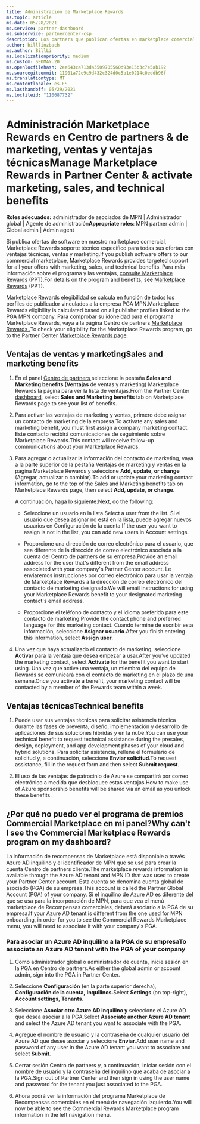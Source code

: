 ```yaml
---
title: Administración de Marketplace Rewards
ms.topic: article
ms.date: 05/28/2021
ms.service: partner-dashboard
ms.subservice: partnercenter-csp
description: Los partners que publican ofertas en marketplace comercial son aptos para las ventajas que ofrecen soporte técnico de marketing.
author: billlinzbach
ms.author: BillLi
ms.localizationpriority: medium
ms.custom: SEOMAY.20
ms.openlocfilehash: 2ee643ca713da3509705560d93e15b3c7e5ab192
ms.sourcegitcommit: 11901a72e9c9d432c324d0c5b1e0214c0eddb96f
ms.translationtype: MT
ms.contentlocale: es-ES
ms.lasthandoff: 05/29/2021
ms.locfileid: "110687732"
---
```

# <a name="manage-marketplace-rewards-in-partner-center--activate-marketing-sales-and-technical-benefits"></a><span data-ttu-id="029fb-103">Administración Marketplace Rewards en Centro de partners & de marketing, ventas y ventajas técnicas</span><span class="sxs-lookup"><span data-stu-id="029fb-103">Manage Marketplace Rewards in Partner Center & activate marketing, sales, and technical benefits</span></span>

<span data-ttu-id="029fb-104">**Roles adecuados:** administrador de asociados de MPN | Administrador global | Agente de administración</span><span class="sxs-lookup"><span data-stu-id="029fb-104">**Appropriate roles**: MPN partner admin | Global admin | Admin agent</span></span>

<span data-ttu-id="029fb-105">Si publica ofertas de software en nuestro marketplace comercial, Marketplace Rewards soporte técnico específico para todas sus ofertas con ventajas técnicas, ventas y marketing.</span><span class="sxs-lookup"><span data-stu-id="029fb-105">If you publish software offers to our commercial marketplace, Marketplace Rewards provides targeted support for all your offers with marketing, sales, and technical benefits.</span></span> <span data-ttu-id="029fb-106">Para más información sobre el programa y las ventajas, [consulte Marketplace Rewards](https://aka.ms/marketplacerewards) (PPT).</span><span class="sxs-lookup"><span data-stu-id="029fb-106">For details on the program and benefits, see [Marketplace Rewards](https://aka.ms/marketplacerewards) (PPT).</span></span>

<span data-ttu-id="029fb-107">Marketplace Rewards elegibilidad se calcula en función de todos los perfiles de publicador vinculados a la empresa PGA MPN.</span><span class="sxs-lookup"><span data-stu-id="029fb-107">Marketplace Rewards eligibility is calculated based on all publisher profiles linked to the PGA MPN company.</span></span> <span data-ttu-id="029fb-108">Para comprobar su idoneidad para el programa Marketplace Rewards, vaya a la página Centro de partners [Marketplace Rewards .](https://partner.microsoft.com/dashboard/mpn/program/commercialmarketplace)</span><span class="sxs-lookup"><span data-stu-id="029fb-108">To check your eligibility for the Marketplace Rewards program, go to the Partner Center [Marketplace Rewards page](https://partner.microsoft.com/dashboard/mpn/program/commercialmarketplace).</span></span>

## <a name="sales-and-marketing-benefits"></a><span data-ttu-id="029fb-109">Ventajas de ventas y marketing</span><span class="sxs-lookup"><span data-stu-id="029fb-109">Sales and marketing benefits</span></span>

1. <span data-ttu-id="029fb-110">En el panel [Centro de partners,](https://partner.microsoft.com/dashboard)seleccione la pestaña **Sales and Marketing benefits (Ventajas** de ventas y marketing) Marketplace Rewards la página para ver la lista de ventajas.</span><span class="sxs-lookup"><span data-stu-id="029fb-110">From the Partner Center [dashboard](https://partner.microsoft.com/dashboard), select **Sales and Marketing benefits** tab on Marketplace Rewards page to see your list of benefits.</span></span>

2. <span data-ttu-id="029fb-111">Para activar las ventajas de marketing y ventas, primero debe asignar un contacto de marketing de la empresa.</span><span class="sxs-lookup"><span data-stu-id="029fb-111">To activate any sales and marketing benefit, you must first assign a company marketing contact.</span></span> <span data-ttu-id="029fb-112">Este contacto recibirá comunicaciones de seguimiento sobre Marketplace Rewards.</span><span class="sxs-lookup"><span data-stu-id="029fb-112">This contact will receive follow-up communications about your Marketplace Rewards.</span></span>

3. <span data-ttu-id="029fb-113">Para agregar o actualizar la información del contacto de marketing, vaya a la parte superior de la pestaña Ventajas de marketing y ventas en la página Marketplace Rewards y seleccione **Add, update, or change** (Agregar, actualizar o cambiar).</span><span class="sxs-lookup"><span data-stu-id="029fb-113">To add or update your marketing contact information, go to the top of the Sales and Marketing benefits tab on Marketplace Rewards page, then select **Add, update, or change**.</span></span>

   <span data-ttu-id="029fb-114">A continuación, haga lo siguiente:</span><span class="sxs-lookup"><span data-stu-id="029fb-114">Next, do the following:</span></span>

   - <span data-ttu-id="029fb-115">Seleccione un usuario en la lista.</span><span class="sxs-lookup"><span data-stu-id="029fb-115">Select a user from the list.</span></span> <span data-ttu-id="029fb-116">Si el usuario que desea asignar no está en la lista, puede agregar nuevos usuarios en Configuración de la cuenta.</span><span class="sxs-lookup"><span data-stu-id="029fb-116">If the user you want to assign is not in the list, you can add new users in Account settings.</span></span>

   - <span data-ttu-id="029fb-117">Proporcione una dirección de correo electrónico para el usuario, que sea diferente de la dirección de correo electrónico asociada a la cuenta del Centro de partners de su empresa.</span><span class="sxs-lookup"><span data-stu-id="029fb-117">Provide an email address for the user that's different from the email address associated with your company's Partner Center account.</span></span> <span data-ttu-id="029fb-118">Le enviaremos instrucciones por correo electrónico para usar la ventaja de Marketplace Rewards a la dirección de correo electrónico del contacto de marketing designado.</span><span class="sxs-lookup"><span data-stu-id="029fb-118">We will email instructions for using your Marketplace Rewards benefit to your designated marketing contact's email address.</span></span>

   - <span data-ttu-id="029fb-119">Proporcione el teléfono de contacto y el idioma preferido para este contacto de marketing.</span><span class="sxs-lookup"><span data-stu-id="029fb-119">Provide the contact phone and preferred language for this marketing contact.</span></span> <span data-ttu-id="029fb-120">Cuando termine de escribir esta información, seleccione **Asignar usuario**.</span><span class="sxs-lookup"><span data-stu-id="029fb-120">After you finish entering this information, select **Assign user**.</span></span>

4. <span data-ttu-id="029fb-121">Una vez que haya actualizado el contacto de marketing, seleccione **Activar** para la ventaja que desea empezar a usar.</span><span class="sxs-lookup"><span data-stu-id="029fb-121">After you’ve updated the marketing contact, select **Activate** for the benefit you want to start using.</span></span> <span data-ttu-id="029fb-122">Una vez que active una ventaja, un miembro del equipo de Rewards se comunicará con el contacto de marketing en el plazo de una semana.</span><span class="sxs-lookup"><span data-stu-id="029fb-122">Once you activate a benefit, your marketing contact will be contacted by a member of the Rewards team within a week.</span></span>

## <a name="technical-benefits"></a><span data-ttu-id="029fb-123">Ventajas técnicas</span><span class="sxs-lookup"><span data-stu-id="029fb-123">Technical benefits</span></span>

1. <span data-ttu-id="029fb-124">Puede usar sus ventajas técnicas para solicitar asistencia técnica durante las fases de preventa, diseño, implementación y desarrollo de aplicaciones de sus soluciones híbridas y en la nube.</span><span class="sxs-lookup"><span data-stu-id="029fb-124">You can use your technical benefit to request technical assistance during the presales, design, deployment, and app development phases of your cloud and hybrid solutions.</span></span> <span data-ttu-id="029fb-125">Para solicitar asistencia, rellene el formulario de solicitud y, a continuación, seleccione **Enviar solicitud**.</span><span class="sxs-lookup"><span data-stu-id="029fb-125">To request assistance, fill in the request form and then select **Submit request**.</span></span>

2. <span data-ttu-id="029fb-126">El uso de las ventajas de patrocinio de Azure se compartirá por correo electrónico a medida que desbloquee estas ventajas.</span><span class="sxs-lookup"><span data-stu-id="029fb-126">How to make use of Azure sponsorship benefits will be shared via an email as you unlock these benefits.</span></span>

## <a name="why-cant-i-see-the-commercial-marketplace-rewards-program-on-my-dashboard"></a><span data-ttu-id="029fb-127">¿Por qué no puedo ver el programa de premios Commercial Marketplace en mi panel?</span><span class="sxs-lookup"><span data-stu-id="029fb-127">Why can't I see the Commercial Marketplace Rewards program on my dashboard?</span></span>

<span data-ttu-id="029fb-128">La información de recompensas de Marketplace está disponible a través Azure AD inquilino y el identificador de MPN que se usó para crear la cuenta Centro de partners cliente.</span><span class="sxs-lookup"><span data-stu-id="029fb-128">The marketplace rewards information is available through the Azure AD tenant and MPN ID that was used to create your Partner Center account.</span></span> <span data-ttu-id="029fb-129">Esta cuenta se denomina cuenta global de asociado (PGA) de su empresa.</span><span class="sxs-lookup"><span data-stu-id="029fb-129">This account is called the Partner Global Account (PGA) of your company.</span></span> <span data-ttu-id="029fb-130">Si el inquilino de Azure AD es diferente del que se usa para la incorporación de MPN, para que vea el menú marketplace de Recompensas comerciales, deberá asociarlo a la PGA de su empresa.</span><span class="sxs-lookup"><span data-stu-id="029fb-130">If your Azure AD tenant is different from the  one used for MPN onboarding, in order for you to see the Commercial Rewards Marketplace menu, you will need to associate it with your company's PGA.</span></span>

### <a name="to-associate-an-azure-ad-tenant-with-the-pga-of-your-company"></a><span data-ttu-id="029fb-131">Para asociar un Azure AD inquilino a la PGA de su empresa</span><span class="sxs-lookup"><span data-stu-id="029fb-131">To associate an Azure AD tenant with the PGA of your company</span></span>

1. <span data-ttu-id="029fb-132">Como administrador global o administrador de cuenta, inicie sesión en la PGA en Centro de partners.</span><span class="sxs-lookup"><span data-stu-id="029fb-132">As either the global admin or account admin, sign into the PGA in Partner Center.</span></span>

2. <span data-ttu-id="029fb-133">Seleccione **Configuración** (en la parte superior derecha), **Configuración de la cuenta,** **Inquilinos.**</span><span class="sxs-lookup"><span data-stu-id="029fb-133">Select **Settings** (on top-right), **Account settings**, **Tenants**.</span></span>

3. <span data-ttu-id="029fb-134">Seleccione **Asociar otro Azure AD inquilino y** seleccione el Azure AD que desea asociar a la PGA.</span><span class="sxs-lookup"><span data-stu-id="029fb-134">Select **Associate another Azure AD tenant** and select the Azure AD tenant you want to associate with the PGA.</span></span>

4. <span data-ttu-id="029fb-135">Agregue el nombre de usuario y la contraseña de cualquier usuario del Azure AD que desee asociar y seleccione **Enviar**.</span><span class="sxs-lookup"><span data-stu-id="029fb-135">Add user name and password of any user in the Azure AD tenant you want to associate and select **Submit**.</span></span>

5. <span data-ttu-id="029fb-136">Cerrar sesión Centro de partners y, a continuación, iniciar sesión con el nombre de usuario y la contraseña del inquilino que acaba de asociar a la PGA.</span><span class="sxs-lookup"><span data-stu-id="029fb-136">Sign out of Partner Center and then sign in using the user name and password for the tenant you just associated to the PGA.</span></span>

6. <span data-ttu-id="029fb-137">Ahora podrá ver la información del programa Marketplace de Recompensas comerciales en el menú de navegación izquierdo.</span><span class="sxs-lookup"><span data-stu-id="029fb-137">You will now be able to see the Commercial Rewards Marketplace program information in the left navigation menu.</span></span>
